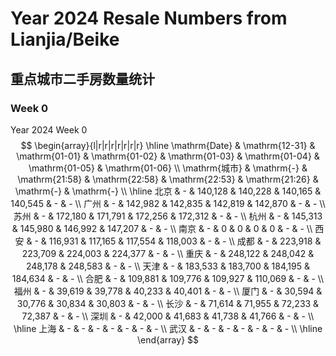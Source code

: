 # Year 2024 Resale Numbers from Lianjia/Beike

## 重点城市二手房数量统计



### Week 0

$\text{Year 2024 Week 0}$
$$
\begin{array}{l|r|r|r|r|r|r|r}
\hline
\mathrm{Date} & \mathrm{12-31} & \mathrm{01-01} & \mathrm{01-02} & \mathrm{01-03} & \mathrm{01-04} & \mathrm{01-05} & \mathrm{01-06} \\
\mathrm{城市} & \mathrm{-} & \mathrm{21:58} & \mathrm{22:58} & \mathrm{22:53} & \mathrm{21:26} & \mathrm{-} & \mathrm{-} \\
\hline
北京 & - & 140,128 & 140,228 & 140,165 & 140,545 & - & - \\
广州 & - & 142,982 & 142,835 & 142,819 & 142,870 & - & - \\
苏州 & - & 172,180 & 171,791 & 172,256 & 172,312 & - & - \\
杭州 & - & 145,313 & 145,980 & 146,992 & 147,207 & - & - \\
南京 & - & 0 & 0 & 0 & 0 & - & - \\
西安 & - & 116,931 & 117,165 & 117,554 & 118,003 & - & - \\
成都 & - & 223,918 & 223,709 & 224,003 & 224,377 & - & - \\
重庆 & - & 248,122 & 248,042 & 248,178 & 248,583 & - & - \\
天津 & - & 183,533 & 183,700 & 184,195 & 184,634 & - & - \\
合肥 & - & 109,881 & 109,776 & 109,927 & 110,069 & - & - \\
福州 & - & 39,619 & 39,778 & 40,233 & 40,401 & - & - \\
厦门 & - & 30,594 & 30,776 & 30,834 & 30,803 & - & - \\
长沙 & - & 71,614 & 71,955 & 72,233 & 72,387 & - & - \\
深圳 & - & 42,000 & 41,683 & 41,738 & 41,766 & - & - \\
\hline
上海 & - & - & - & - & - & - & - \\
武汉 & - & - & - & - & - & - & - \\
\hline
\end{array}
$$


